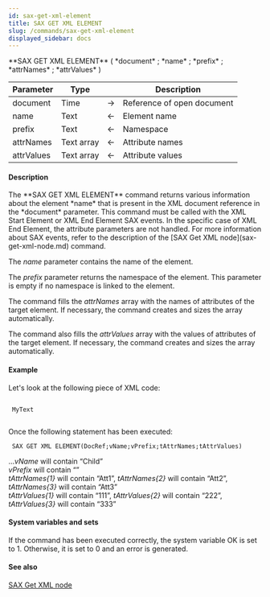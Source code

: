 ```yaml
---
id: sax-get-xml-element
title: SAX GET XML ELEMENT
slug: /commands/sax-get-xml-element
displayed_sidebar: docs
---
```


<!--REF #_command_.SAX GET XML ELEMENT.Syntax-->**SAX GET XML ELEMENT** ( *document* ; *name* ; *prefix* ; *attrNames* ; *attrValues* )<!-- END REF-->
<!--REF #_command_.SAX GET XML ELEMENT.Params-->
| Parameter | Type |  | Description |
| --- | --- | --- | --- |
| document | Time | &rarr; | Reference of open document |
| name | Text | &larr; | Element name |
| prefix | Text | &larr; | Namespace |
| attrNames | Text array | &larr; | Attribute names |
| attrValues | Text array | &larr; | Attribute values |

<!-- END REF-->

#### Description 

<!--REF #_command_.SAX GET XML ELEMENT.Summary-->The **SAX GET XML ELEMENT** command returns various information about the element *name* that is present in the XML document reference in the *document* parameter.<!-- END REF--> This command must be called with the XML Start Element or XML End Element SAX events. In the specific case of XML End Element, the attribute parameters are not handled. For more information about SAX events, refer to the description of the [SAX Get XML node](sax-get-xml-node.md) command. 

The *name* parameter contains the name of the element. 

The *prefix* parameter returns the namespace of the element. This parameter is empty if no namespace is linked to the element. 

The command fills the *attrNames* array with the names of attributes of the target element. If necessary, the command creates and sizes the array automatically. 

The command also fills the *attrValues* array with the values of attributes of the target element. If necessary, the command creates and sizes the array automatically. 

#### Example 

Let's look at the following piece of XML code:

```4d
 
 MyText
 
```

Once the following statement has been executed: 

```4d
 SAX GET XML ELEMENT(DocRef;vName;vPrefix;tAttrNames;tAttrValues)
```

...*vName* will contain “Child”  
*vPrefix* will contain “”  
*tAttrNames{1}* will contain “Att1”, *tAttrNames{2}* will contain “Att2”, *tAttrNames{3}* will contain “Att3”  
*tAttrValues{1}* will contain “111”, *tAttrValues{2}* will contain “222”, *tAttrValues{3}* will contain “333”

#### System variables and sets 

If the command has been executed correctly, the system variable OK is set to 1\. Otherwise, it is set to 0 and an error is generated.

#### See also 

[SAX Get XML node](sax-get-xml-node.md)  